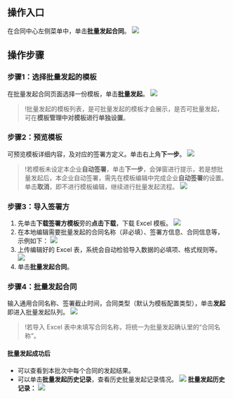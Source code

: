 ## 操作入口
在合同中心左侧菜单中，单击**批量发起合同**。
![](https://qcloudimg.tencent-cloud.cn/raw/cc217436e4d61fb53197dff962e70e51.png)

## 操作步骤
### 步骤1：选择批量发起的模板
在批量发起合同页面选择一份模板，单击**批量发起**。
![](https://qcloudimg.tencent-cloud.cn/raw/45ade84699f2f12396f83f9dbe79c586.png)
>!批量发起的模板列表，是可批量发起的模板才会展示，是否可批量发起，可在**模板管理中对模板进行单独设置**。



### 步骤2：预览模板
可预览模板详细内容，及对应的签署方定义。单击右上角**下一步**。
![](https://qcloudimg.tencent-cloud.cn/raw/47db91f0cdf6f41b04151bcf26d7dbcb.png)
>!若模板未设定本企业**自动签署**，单击**下一步**，会弹窗进行提示，若是想批量发起后，本企业自动签署，需先在模板编辑中完成企业**自动签署**的设置。单击**取消**，即不进行模板编辑，继续进行批量发起流程。
![](https://qcloudimg.tencent-cloud.cn/raw/3cf98806384c22b8e9d983ea0e00a75a.png)



### 步骤3：导入签署方
1. 先单击**下载签署方模板**旁的**点击下载**，下载 Excel 模板。
![](https://qcloudimg.tencent-cloud.cn/raw/278374830d5a10c105a525cb5df6fa4d.png)
2. 在本地编辑需要批量发起的合同名称（非必填）、签署方信息、合同信息等，示例如下：
![](https://qcloudimg.tencent-cloud.cn/raw/f52324af8c25cd65abb3e8939877e407.png)
3. 上传编辑好的 Excel 表，系统会自动检验导入数据的必填项、格式规则等。
![](https://qcloudimg.tencent-cloud.cn/raw/9f4bbba296616a71c07f36e452d45984.png)
4. 单击**批量发起合同**。



### 步骤4：批量发起合同
输入通用合同名称、签署截止时间，合同类型（默认为模板配置类型），单击**发起**即进入批量发起队列。
![](https://qcloudimg.tencent-cloud.cn/raw/790ca6ded5debe28c71e15c75fb33a54.png)

>!若导入 Excel 表中未填写合同名称，将统一为批量发起确认里的“合同名称”。

#### 批量发起成功后
- 可以查看到本批次中每个合同的发起结果。
- 可以单击**批量发起历史记录**，查看历史批量发起记录情况。
![](https://qcloudimg.tencent-cloud.cn/raw/f57cd911cda8e21b15eb638895c3bc57.png)
**批量发起历史记录：**
![](https://qcloudimg.tencent-cloud.cn/raw/3b1f6fec4768b8d3ce26f1219a61e4f0.png)
